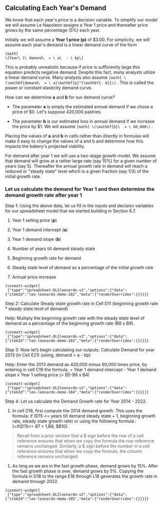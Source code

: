 ## Calculating Each Year's Demand

We know that each year's price is a decision variable. To simplify our model we will assume Le Napoleon assigns a Year 1 price and thereafter price grows by the same percentage (5%) each year.

Initially we will assume a **Year 1 price (p)** of $3.00. For simplicity, we will assume each year's demand is a linear demand curve of the form


```
[math]
\[Year\ 1\ demand\  = \ a\  - \ bp\]
```

This is probably unrealistic because if price is sufficiently large this equation predicts negative demand. Despite this fact, many analysts utilize a linear demand curve. Many analysts also assume 
`
[math]
\(\mathbf{demand\  = \ a}\mathbf{p}^{\mathbf{- b}}\)
`
. This is called the power or constant elasticity demand curve.

How can we determine **a** and **b** for our demand curve?

  - The parameter **a** is simply the estimated annual demand if we chose a price of $0. Let's suppose 420,000 pastries.

  - The parameter **b** is our estimated loss in annual demand if we increase the price by $1. We will assume 
    `
    [math]
    \(\mathbf{b}\  = \ 60,000\)
    `
    .

Placing the values of **a** and **b** in cells rather than directly in formulas will make it easy to change the values of a and b and determine how this impacts the bakery's projected viability.

For demand after year 1 we will use a two-stage growth model. We assume that demand will grow at a rather large rate (say 15%) for a given number of years (say 5). Thereafter the annual growth rate in demand will reach a reduced or "steady state" level which is a given fraction (say 1/3) of the initial growth rate.

### Let us calculate the demand for Year 1 and then determine the demand growth rate after year 1 

Step 1: Using the above data, let us fill in the inputs and decision variables for our spreadsheet model that we started building in Section 6.7.

1.  Year 1 selling price (**p**)

2.  Year 1 demand intercept (**a**)

3.  Year 1 demand slope (**b**)

4.  Number of years till demand steady state

5.  Beginning growth rate for demand

6.  Steady state level of demand as a percentage of the initial growth rate

7.  Annual price increase

```
[cosmatt-widget]
 {"type":"spreadsheet-DLSleonardo-v2","options":{"data":{"itemId":"leo-leonardo-demo-182","meta":{"renderOverrides":{}}}}} 
```

Step 2: Calculate Steady state growth rate in Cell D11 (beginning growth rate \* steady state level of demand)

Help: Multiply the beginning growth rate with the steady state level of demand as a percentage of the beginning growth rate (B8 x B9).

```
[cosmatt-widget]
 {"type":"spreadsheet-DLSleonardo-v2","options":{"data":{"itemId":"leo-leonardo-demo-183","meta":{"renderOverrides":{}}}}} 
```

Step 3: Now let’s begin calculating our outputs. Calculate Demand for year 2013 (in Cell E21) (using, demand = a - bp)

Help: Enter the 2013 demand as 420,000 minus 60,000 times price, by entering in cell C19 the formula, = Year 1 demand intercept - Year 1 demand slope x Year 1 selling price (= B5-B6 x B4)

```
[cosmatt-widget]
 {"type":"spreadsheet-DLSleonardo-v2","options":{"data":{"itemId":"leo-leonardo-demo-184","meta":{"renderOverrides":{}}}}} 
```

Step 4: Let us calculate the Demand Growth rate for Year 2014 - 2022.

1.  In cell D18, first compute the 2014 demand growth. This uses the formula: if (D15 \<= years till demand steady state + 1, beginning growth rate, steady state growth rate) or using the following formula : (=if(D15\<= $B7+1,$B8, $B10).

> Recall from a prior section that a $ sign before the row of a cell reference ensures that when we copy the formula the row reference remains unchanged. Similarly, a $ sign before the number in a cell reference ensures that when we copy the formula, the column reference remains unchanged.

1.  As long as we are in the fast growth phase, demand grows by 15%. After the fast growth phase is over, demand grows by 5%. Copying the formula in D18 to the range E18 through L18 generates the growth rate in demand through 2022.

```
[cosmatt-widget]
 {"type":"spreadsheet-DLSleonardo-v2","options":{"data":{"itemId":"leo-leonardo-demo-185","meta":{"renderOverrides":{}}}}} 
```
